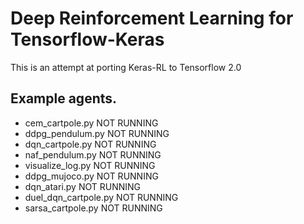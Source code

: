 # Deep Reinforcement Learning for Tensorflow-Keras

This is an attempt at porting Keras-RL to Tensorflow 2.0

## Example agents.

- cem_cartpole.py NOT RUNNING
- ddpg_pendulum.py NOT RUNNING
- dqn_cartpole.py NOT RUNNING
- naf_pendulum.py NOT RUNNING
- visualize_log.py NOT RUNNING
- ddpg_mujoco.py NOT RUNNING
- dqn_atari.py NOT RUNNING
- duel_dqn_cartpole.py NOT RUNNING
- sarsa_cartpole.py NOT RUNNING
